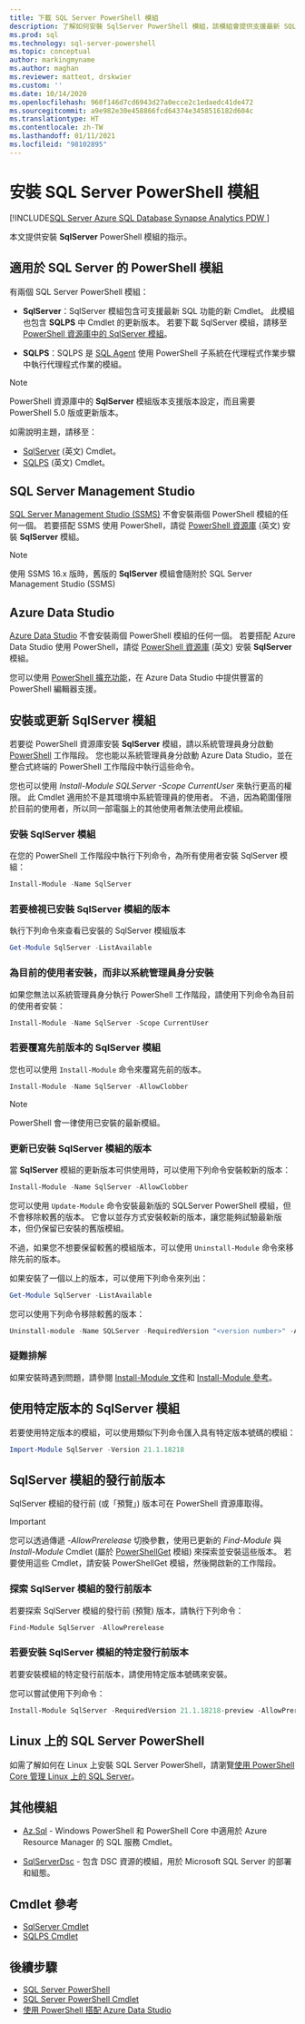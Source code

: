 ```yaml
---
title: 下載 SQL Server PowerShell 模組
description: 了解如何安裝 SqlServer PowerShell 模組，該模組會提供支援最新 SQL 功能的 Cmdlet，且也包含 SQLPS 模組中 Cmdlet 的更新版本。
ms.prod: sql
ms.technology: sql-server-powershell
ms.topic: conceptual
author: markingmyname
ms.author: maghan
ms.reviewer: matteot, drskwier
ms.custom: ''
ms.date: 10/14/2020
ms.openlocfilehash: 960f146d7cd6943d27a0ecce2c1edaedc41de472
ms.sourcegitcommit: a9e982e30e458866fcd64374e3458516182d604c
ms.translationtype: HT
ms.contentlocale: zh-TW
ms.lasthandoff: 01/11/2021
ms.locfileid: "98102895"
---
```

# <a name="install-the-sql-server-powershell-module"></a>安裝 SQL Server PowerShell 模組

[!INCLUDE[SQL Server Azure SQL Database Synapse Analytics PDW ](../includes/applies-to-version/sql-asdb-asdbmi-asa-pdw.md)]

本文提供安裝 **SqlServer** PowerShell 模組的指示。

## <a name="powershell-modules-for-sql-server"></a>適用於 SQL Server 的 PowerShell 模組

有兩個 SQL Server PowerShell 模組：

- **SqlServer**：SqlServer 模組包含可支援最新 SQL 功能的新 Cmdlet。 此模組也包含 **SQLPS** 中 Cmdlet 的更新版本。 若要下載 SqlServer 模組，請移至 [PowerShell 資源庫中的 SqlServer 模組](https://www.powershellgallery.com/packages/Sqlserver)。

- **SQLPS**：SQLPS 是 [SQL Agent](sql-server-powershell.md#sql-server-agent) 使用 PowerShell 子系統在代理程式作業步驟中執行代理程式作業的模組。

> [!NOTE]
> PowerShell 資源庫中的 **SqlServer** 模組版本支援版本設定，而且需要 PowerShell 5.0 版或更新版本。

如需說明主題，請移至：

- [SqlServer](/powershell/module/sqlserver) \(英文\) Cmdlet。
- [SQLPS](/powershell/module/sqlps) \(英文\) Cmdlet。

## <a name="sql-server-management-studio"></a>SQL Server Management Studio

[SQL Server Management Studio (SSMS)](../ssms/download-sql-server-management-studio-ssms.md) 不會安裝兩個 PowerShell 模組的任何一個。 若要搭配 SSMS 使用 PowerShell，請從 [PowerShell 資源庫](https://www.powershellgallery.com/packages/Sqlserver) \(英文\) 安裝 **SqlServer** 模組。

> [!NOTE]
> 使用 SSMS 16.x 版時，舊版的 **SqlServer** 模組會隨附於 SQL Server Management Studio (SSMS)

## <a name="azure-data-studio"></a>Azure Data Studio

[Azure Data Studio](../azure-data-studio/download-azure-data-studio.md) 不會安裝兩個 PowerShell 模組的任何一個。 若要搭配 Azure Data Studio 使用 PowerShell，請從 [PowerShell 資源庫](https://www.powershellgallery.com/packages/Sqlserver) \(英文\) 安裝 **SqlServer** 模組。

您可以使用 [PowerShell 擴充功能](../azure-data-studio/extensions/powershell-extension.md)，在 Azure Data Studio 中提供豐富的 PowerShell 編輯器支援。

## <a name="installing-or-updating-the-sqlserver-module"></a>安裝或更新 SqlServer 模組

若要從 PowerShell 資源庫安裝 **SqlServer** 模組，請以系統管理員身分啟動 [PowerShell](/powershell/scripting/overview) 工作階段。 您也能以系統管理員身分啟動 Azure Data Studio，並在整合式終端的 PowerShell 工作階段中執行這些命令。

您也可以使用 *Install-Module SQLServer -Scope CurrentUser* 來執行更高的權限。 此 Cmdlet 適用於不是其環境中系統管理員的使用者。 不過，因為範圍僅限於目前的使用者，所以同一部電腦上的其他使用者無法使用此模組。

### <a name="install-the-sqlserver-module"></a>安裝 SqlServer 模組

在您的 PowerShell 工作階段中執行下列命令，為所有使用者安裝 SqlServer 模組：

```powershell
Install-Module -Name SqlServer
```

### <a name="to-view-the-versions-of-the-sqlserver-module-installed"></a>若要檢視已安裝 SqlServer 模組的版本

執行下列命令來查看已安裝的 SqlServer 模組版本

```powershell
Get-Module SqlServer -ListAvailable
```

### <a name="install-for-the-current-user-rather-than-as-an-administrator"></a>為目前的使用者安裝，而非以系統管理員身分安裝

如果您無法以系統管理員身分執行 PowerShell 工作階段，請使用下列命令為目前的使用者安裝：

```powershell
Install-Module -Name SqlServer -Scope CurrentUser
```

### <a name="to-overwrite-a-previous-version-of-the-sqlserver-module"></a>若要覆寫先前版本的 SqlServer 模組

您也可以使用 `Install-Module` 命令來覆寫先前的版本。

```powershell
Install-Module -Name SqlServer -AllowClobber
```

> [!Note]
> PowerShell 會一律使用已安裝的最新模組。

### <a name="update-the-installed-version-of-the-sqlserver-module"></a>更新已安裝 SqlServer 模組的版本

當 **SqlServer** 模組的更新版本可供使用時，可以使用下列命令安裝較新的版本：

```powershell
Install-Module -Name SqlServer -AllowClobber
```

您可以使用 `Update-Module` 命令安裝最新版的 SQLServer PowerShell 模組，但不會移除較舊的版本。 它會以並存方式安裝較新的版本，讓您能夠試驗最新版本，但仍保留已安裝的舊版模組。

不過，如果您不想要保留較舊的模組版本，可以使用 `Uninstall-Module` 命令來移除先前的版本。

如果安裝了一個以上的版本，可以使用下列命令來列出：

```powershell
Get-Module SqlServer -ListAvailable
```

您可以使用下列命令移除較舊的版本：

```powershell
Uninstall-module -Name SQLServer -RequiredVersion "<version number>" -AllowClobber
```

### <a name="troubleshooting"></a>疑難排解

如果安裝時遇到問題，請參閱 [Install-Module 文件](https://www.powershellgallery.com/packages/PowerShellGet/2.2.1)和 [Install-Module 參考](/powershell/module/powershellget/Install-Module)。

## <a name="using-a-specific-version-of-the-sqlserver-module"></a>使用特定版本的 SqlServer 模組

若要使用特定版本的模組，可以使用類似下列命令匯入具有特定版本號碼的模組：

```powershell
Import-Module SqlServer -Version 21.1.18218
```

## <a name="pre-release-versions-of-the-sqlserver-module"></a>SqlServer 模組的發行前版本

SqlServer 模組的發行前 (或「預覽」) 版本可在 PowerShell 資源庫取得。

> [!IMPORTANT]
> 您可以透過傳遞 *-AllowPrerelease* 切換參數，使用已更新的 *Find-Module* 與 *Install-Module* Cmdlet (屬於 [PowerShellGet](https://www.powershellgallery.com/packages/PowerShellGet) 模組) 來探索並安裝這些版本。 若要使用這些 Cmdlet，請安裝 PowerShellGet 模組，然後開啟新的工作階段。

### <a name="to-discover-pre-release-versions-of-the-sqlserver-module"></a>探索 SqlServer 模組的發行前版本

若要探索 SqlServer 模組的發行前 (預覽) 版本，請執行下列命令：

```powershell
Find-Module SqlServer -AllowPrerelease
```

### <a name="to-install-a-specific-pre-release-version-of-the-sqlserver-module"></a>若要安裝 SqlServer 模組的特定發行前版本

若要安裝模組的特定發行前版本，請使用特定版本號碼來安裝。

您可以嘗試使用下列命令：

```powershell
Install-Module SqlServer -RequiredVersion 21.1.18218-preview -AllowPrerelease
```

## <a name="sql-server-powershell-on-linux"></a>Linux 上的 SQL Server PowerShell

如需了解如何在 Linux 上安裝 SQL Server PowerShell，請瀏覽[使用 PowerShell Core 管理 Linux 上的 SQL Server](../linux/sql-server-linux-manage-powershell-core.md)。

## <a name="other-modules"></a>其他模組

- [Az.Sql](https://www.powershellgallery.com/packages/Az.Sql/) - Windows PowerShell 和 PowerShell Core 中適用於 Azure Resource Manager 的 SQL 服務 Cmdlet。

- [SqlServerDsc](https://www.powershellgallery.com/packages/SqlServerDsc/) - 包含 DSC 資源的模組，用於 Microsoft SQL Server 的部署和組態。

## <a name="cmdlet-reference"></a>Cmdlet 參考

- [SqlServer Cmdlet](/powershell/module/sqlserver)
- [SQLPS Cmdlet](/powershell/module/sqlps)

## <a name="next-steps"></a>後續步驟

- [SQL Server PowerShell](sql-server-powershell.md)
- [SQL Server PowerShell Cmdlet](/powershell/module/sqlserver)
- [使用 PowerShell 搭配 Azure Data Studio](../azure-data-studio/extensions/powershell-extension.md)